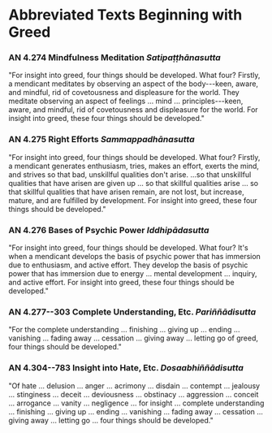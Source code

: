 # Abbreviated Texts Beginning with Greed

<!--pg-->
### AN 4.274 Mindfulness Meditation *Satipaṭṭhānasutta*

"For insight into greed, four things should be developed. What four?
Firstly, a mendicant meditates by observing an aspect of the
body---keen, aware, and mindful, rid of covetousness and displeasure for
the world. They meditate observing an aspect of feelings ... mind ...
principles---keen, aware, and mindful, rid of covetousness and
displeasure for the world. For insight into greed, these four things
should be developed."

<!--pg-->
### AN 4.275 Right Efforts *Sammappadhānasutta*

"For insight into greed, four things should be developed. What four?
Firstly, a mendicant generates enthusiasm, tries, makes an effort,
exerts the mind, and strives so that bad, unskillful qualities don't
arise. ...so that unskillful qualities that have arisen are given up ...
so that skillful qualities arise ... so that skillful qualities that
have arisen remain, are not lost, but increase, mature, and are
fulfilled by development. For insight into greed, these four things
should be developed."

<!--pg-->
### AN 4.276 Bases of Psychic Power *Iddhipādasutta*

"For insight into greed, four things should be developed. What four?
It's when a mendicant develops the basis of psychic power that has
immersion due to enthusiasm, and active effort. They develop the basis
of psychic power that has immersion due to energy ... mental development
... inquiry, and active effort. For insight into greed, these four
things should be developed."

<!--pg-->
### AN 4.277--303 Complete Understanding, Etc. *Pariññādisutta*

"For the complete understanding ... finishing ... giving up ... ending
... vanishing ... fading away ... cessation ... giving away ... letting
go of greed, four things should be developed."

### AN 4.304--783 Insight into Hate, Etc. *Dosaabhiññādisutta*

"Of hate ... delusion ... anger ... acrimony ... disdain ... contempt
... jealousy ... stinginess ... deceit ... deviousness ... obstinacy ...
aggression ... conceit ... arrogance ... vanity ... negligence ... for
insight ... complete understanding ... finishing ... giving up ...
ending ... vanishing ... fading away ... cessation ... giving away ...
letting go ... four things should be developed."
